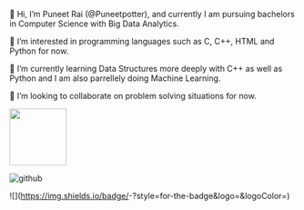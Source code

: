 👋 Hi, I’m Puneet Rai (@Puneetpotter), and currently I am pursuing bachelors in Computer Science with Big Data Analytics.

👀 I’m interested in programming languages such as C, C++, HTML and Python for now.

🌱 I’m currently learning Data Structures more deeply with C++ as well as Python and I am also parrellely doing Machine Learning.

💞️ I’m looking to collaborate on problem solving situations for now.

<a href="[URL_REDIRECT](https://github.com/Puneetpotter)" target="blank"><img align="center" src="[URL_TO_YOUR_IMAGE](https://csharpcorner-mindcrackerinc.netdna-ssl.com/article/what-is-git-github-and-github-desktop-and-create-a-git-repository-in-github-usi/Images/github.png)" height="100" /></a>

![[github](https://github.com/Puneetpotter)](https://img.shields.io/badge/GitHub-000000?style=for-the-badge&logo=GitHub&logoColor=white)

![<Badge Name>](https://img.shields.io/badge/<Badge Text>-<Background Color>?style=for-the-badge&logo=<Icon Name>&logoColor=<Logo Color>)

<!---
Puneetpotter/Puneetpotter is a ✨ special ✨ repository because its `README.md` (this file) appears on your GitHub profile.
You can click the Preview link to take a look at your changes.
--->
